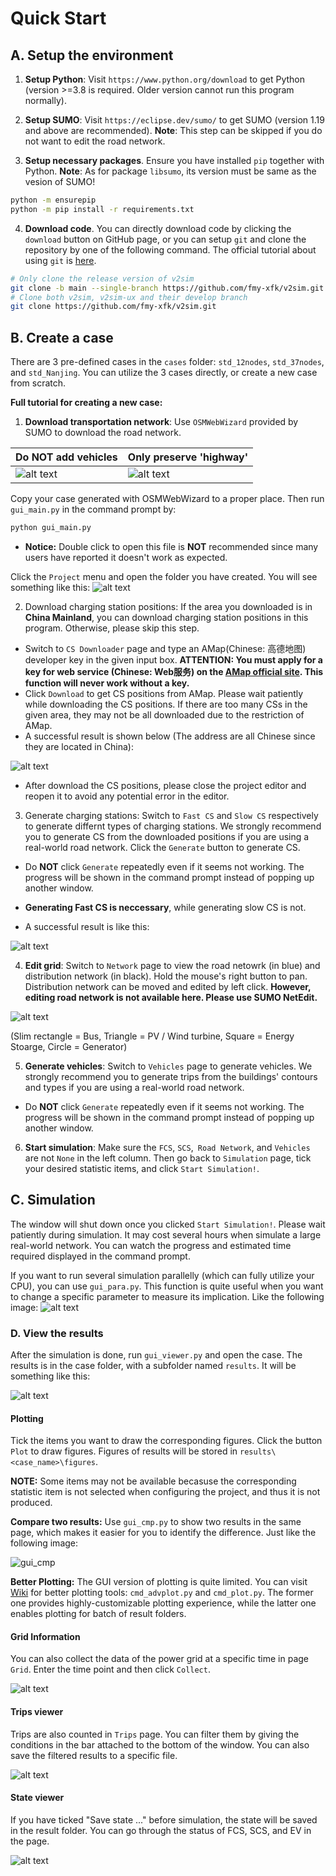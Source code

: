 # Quick Start

## A. Setup the environment

1. **Setup Python**: Visit `https://www.python.org/download` to get Python (version >=3.8 is required. Older version cannot run this program normally).

2. **Setup SUMO**: Visit `https://eclipse.dev/sumo/` to get SUMO (version 1.19 and above are recommended). **Note**: This step can be skipped if you do not want to edit the road network.

3. **Setup necessary packages**. Ensure you have installed `pip` together with Python. **Note**: As for package `libsumo`, its version must be same as the vesion of SUMO!
```bash
python -m ensurepip
python -m pip install -r requirements.txt
```

4. **Download code**. You can directly download code by clicking the `download` button on GitHub page, or you can setup `git` and clone the repository by one of the following command. The official tutorial about using `git` is [here](https://git-scm.com/book/en/v2/Getting-Started-Installing-Git).
```bash
# Only clone the release version of v2sim
git clone -b main --single-branch https://github.com/fmy-xfk/v2sim.git
# Clone both v2sim, v2sim-ux and their develop branch
git clone https://github.com/fmy-xfk/v2sim.git
```

## B. Create a case
There are 3 pre-defined cases in the `cases` folder: `std_12nodes`, `std_37nodes`, and `std_Nanjing`. You can utilize the 3 cases directly, or create a new case from scratch.

**Full tutorial for creating a new case:**

1. **Download transportation network**: Use  `OSMWebWizard` provided by SUMO to download the road network. 

|Do NOT add vehicles|Only preserve 'highway'|
|---|---|
|![alt text](/imgs/1.png)|![alt text](/imgs/2.png)|

Copy your case generated with OSMWebWizard to a proper place. Then run `gui_main.py` in the command prompt by:
```bash
python gui_main.py
```
* **Notice:** Double click to open this file is **NOT** recommended since many users have reported it doesn't work as expected.

Click the `Project` menu and open the folder you have created. You will see something like this:
![alt text](/imgs/3.png)

2. Download charging station positions: If the area you downloaded is in **China Mainland**, you can download charging station positions in this program. Otherwise, please skip this step.
+ Switch to `CS Downloader` page and type an AMap(Chinese: 高德地图) developer key in the given input box. **ATTENTION: You must apply for a key for web service (Chinese: Web服务) on the [AMap official site](https://lbs.amap.com/). This function will never work without a key.** 
+ Click `Download` to get CS positions from AMap. Please wait patiently while downloading the CS positions. If there are too many CSs in the given area, they may not be all downloaded due to the restriction of AMap.
+ A successful result is shown below (The address are all Chinese since they are located in China):

![alt text](/imgs/4.png)

+ After download the CS positions, please close the project editor and reopen it to avoid any potential error in the editor.

3. Generate charging stations: Switch to `Fast CS` and `Slow CS` respectively to generate differnt types of charging stations. We strongly recommend you to generate CS from the downloaded positions if you are using a real-world road network. Click the `Generate` button to generate CS.

+ Do **NOT** click `Generate` repeatedly even if it seems not working. The progress will be shown in the command prompt instead of popping up another window.

+ **Generating Fast CS is neccessary**, while generating slow CS is not.

+ A successful result is like this:

![alt text](/imgs/5.png)

4. **Edit grid**: Switch to `Network` page to view the road netowrk (in blue) and distribution network (in black). Hold the mouse's right button to pan. Distribution network can be moved and edited by left click. **However, editing road network is not available here. Please use SUMO NetEdit.**

![alt text](/imgs/11.png)

(Slim rectangle = Bus, Triangle = PV / Wind turbine, Square = Energy Stoarge, Circle = Generator)

5. **Generate vehicles**: Switch to `Vehicles` page to generate vehicles. We strongly recommend you to generate trips from the buildings' contours and types if you are using a real-world road network. 

+ Do **NOT** click `Generate` repeatedly even if it seems not working. The progress will be shown in the command prompt instead of popping up another window.

6. **Start simulation**: Make sure the `FCS`, `SCS`,` Road Network`, and `Vehicles` are not `None` in the left column. Then go back to `Simulation` page, tick your desired statistic items, and click `Start Simulation!`.


## C. Simulation
The window will shut down once you clicked `Start Simulation!`. Please wait patiently during simulation. It may cost several hours when simulate a large real-world network. You can watch the progress and estimated time required displayed in the command prompt.

If you want to run several simulation parallelly (which can fully utilize your CPU), you can use `gui_para.py`. This function is quite useful 
when you want to change a specific parameter to measure its implication. Like the following image:
![alt text](/imgs/10.png)

### D. View the results
After the simulation is done, run `gui_viewer.py` and open the case. The results is in the case folder, with a subfolder named `results`. It will be something like this:

![alt text](/imgs/6.png)

#### Plotting
Tick the items you want to draw the corresponding figures. Click the button `Plot` to draw figures. Figures of results will be stored in `results\<case_name>\figures`.

**NOTE:**  Some items may not be available becasuse the corresponding statistic item is not selected when configuring the project, and thus it is not produced. 

**Compare two results:** Use `gui_cmp.py` to show two results in the same page, which makes it easier for you to identify the difference. Just like the following image:

![gui_cmp](/imgs/9.png)

**Better Plotting:** The GUI version of plotting is quite limited. You can visit [Wiki](https://github.com/fmy-xfk/v2sim/wiki) for better plotting tools: `cmd_advplot.py` and `cmd_plot.py`. The former one provides highly-customizable plotting experience, while the latter one enables plotting for batch of result folders.

#### Grid Information
You can also collect the data of the power grid at a specific time in page `Grid`. Enter the time point and then click `Collect`.

![alt text](/imgs/7.png)

#### Trips viewer
Trips are also counted in `Trips` page. You can filter them by giving the conditions in the bar attached to the bottom of the window. You can also save the filtered results to a specific file.

![alt text](/imgs/8.png)

#### State viewer
If you have ticked "Save state ..." before simulation, the state will be saved in the result folder. You can go through the status of FCS, SCS, and EV in the page. 

![alt text](/imgs/12.png)